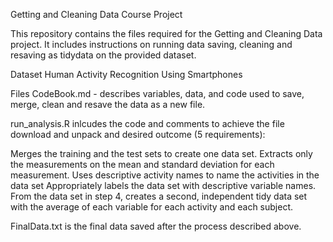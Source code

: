 Getting and Cleaning Data Course Project

This repository contains the files required for the Getting and Cleaning Data  project. 
It includes instructions on running data saving, cleaning and resaving as tidydata on the provided dataset.

Dataset
Human Activity Recognition Using Smartphones

Files
CodeBook.md - describes variables, data, and code used to save, merge, clean and resave the data as a new file.

run_analysis.R inlcudes the code and comments to achieve the file download and unpack and desired outcome (5 requirements):

Merges the training and the test sets to create one data set.
Extracts only the measurements on the mean and standard deviation for each measurement.
Uses descriptive activity names to name the activities in the data set
Appropriately labels the data set with descriptive variable names.
From the data set in step 4, creates a second, independent tidy data set with the average of each variable for each activity and each subject.

FinalData.txt is the final data saved after the process described above.